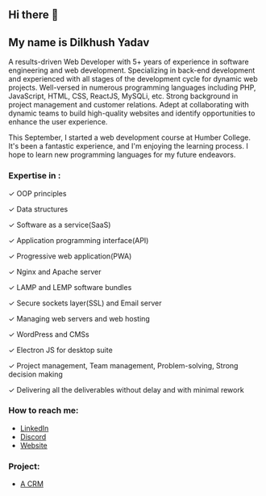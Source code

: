 ## Hi there 👋

## My name is Dilkhush Yadav

A results-driven Web Developer with 5+ years of experience in software engineering and web development.
Specializing in back-end development and experienced with all stages of the development cycle for dynamic web projects. Well-versed in numerous programming languages including PHP, JavaScript, HTML, CSS, ReactJS, MySQLi, etc. Strong background in project management and customer relations.
Adept at collaborating with dynamic teams to build high-quality websites and identify opportunities to enhance the user experience.

This September, I started a web development course at Humber College. It's been a fantastic experience, and I'm enjoying the learning process. I hope to learn new programming languages for my future endeavors.

###  Expertise in :
✓ OOP principles

✓ Data structures

✓ Software as a service(SaaS)

✓ Application programming interface(API)

✓ Progressive web application(PWA)

✓ Nginx and Apache server

✓ LAMP and LEMP software bundles

✓ Secure sockets layer(SSL) and Email server

✓ Managing web servers and web hosting

✓ WordPress and CMSs

✓ Electron JS for desktop suite

✓ Project management, Team management, Problem-solving, Strong decision making

✓ Delivering all the deliverables without delay and with minimal rework


###  How to reach me:
- [LinkedIn](https://www.linkedin.com/in/dilkhushyadav/) 
- [Discord](https://discord.com/channels/1085232710680854559/1085232711603589233)
- [Website](https://dilkhushyadav.com/)

### Project:
- [A CRM](https://eazedesk.com/)

